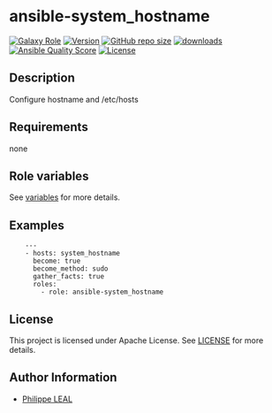 # ansible-system_hostname

[![Galaxy Role](https://img.shields.io/badge/galaxy-system_hostname-purple?style=flat)](https://galaxy.ansible.com/lotusnoir/system_hostname)
[![Version](https://img.shields.io/github/release/lotusnoir/ansible-system_hostname.svg)](https://github.com/lotusnoir/ansible-system_hostname/releases/latest)
[![GitHub repo size](https://img.shields.io/github/repo-size/lotusnoir/ansible-system_hostname?color=orange&style=flat)](https://galaxy.ansible.com/lotusnoir/system_hostname)
[![downloads](https://img.shields.io/ansible/role/d/56926)](https://galaxy.ansible.com/lotusnoir/system_hostname)
[![Ansible Quality Score](https://img.shields.io/ansible/quality/56926)](https://galaxy.ansible.com/lotusnoir/system_hostname)
[![License](https://img.shields.io/badge/license-Apache--2.0-brightgreen?style=flat)](https://opensource.org/licenses/Apache-2.0)

## Description

Configure hostname and /etc/hosts
## Requirements

none

## Role variables

See [variables](/defaults/main.yml) for more details.

## Examples

        ---
        - hosts: system_hostname
          become: true
          become_method: sudo
          gather_facts: true
          roles:
            - role: ansible-system_hostname


## License

This project is licensed under Apache License. See [LICENSE](/LICENSE) for more details.

## Author Information

- [Philippe LEAL](https://github.com/lotusnoir)
